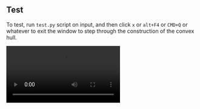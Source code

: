 ## Test

To test, run `test.py` script on input, and then click `x` or `alt+F4` or `CMD+Q` or whatever to exit the window to step through the construction of the convex hull.

![](test.mov)
